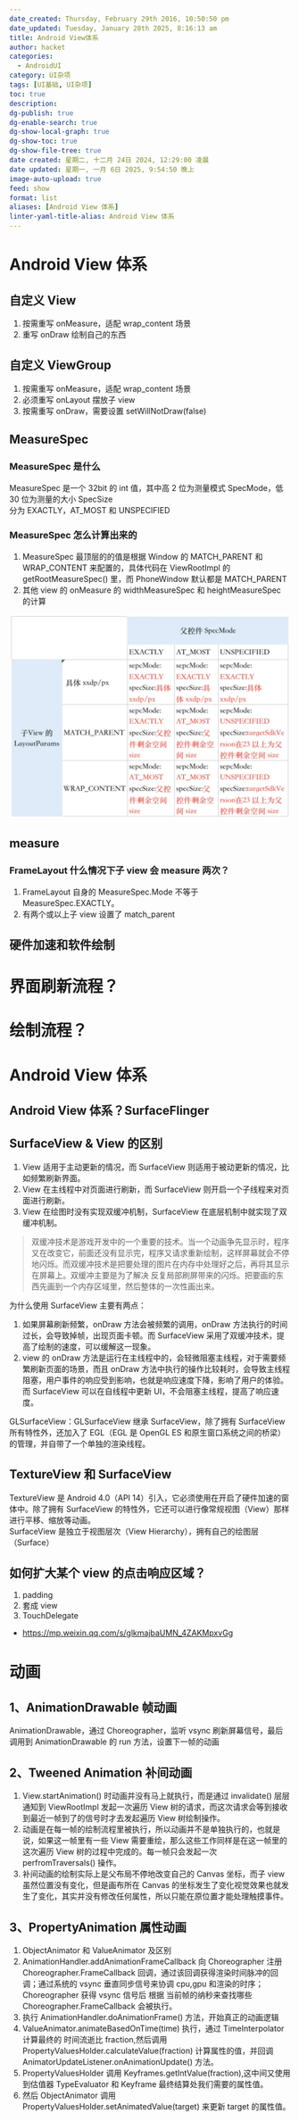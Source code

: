 ```yaml
---
date_created: Thursday, February 29th 2016, 10:50:50 pm
date_updated: Tuesday, January 28th 2025, 8:16:13 am
title: Android View体系
author: hacket
categories:
  - AndroidUI
category: UI杂项
tags: [UI基础, UI杂项]
toc: true
description: 
dg-publish: true
dg-enable-search: true
dg-show-local-graph: true
dg-show-toc: true
dg-show-file-tree: true
date created: 星期二, 十二月 24日 2024, 12:29:00 凌晨
date updated: 星期一, 一月 6日 2025, 9:54:50 晚上
image-auto-upload: true
feed: show
format: list
aliases: [Android View 体系]
linter-yaml-title-alias: Android View 体系
---
```


# Android View 体系

## 自定义 View

1. 按需重写 onMeasure，适配 wrap_content 场景
2. 重写 onDraw 绘制自己的东西

## 自定义 ViewGroup

1. 按需重写 onMeasure，适配 wrap_content 场景
2. 必须重写 onLayout 摆放子 view
3. 按需重写 onDraw，需要设置 setWillNotDraw(false)

## MeasureSpec

### MeasureSpec 是什么

MeasureSpec 是一个 32bit 的 int 值，其中高 2 位为测量模式 SpecMode，低 30 位为测量的大小 SpecSize<br />分为 EXACTLY，AT_MOST 和 UNSPECIFIED

### MeasureSpec 怎么计算出来的

1. MeasureSpec 最顶层的的值是根据 Window 的 MATCH_PARENT 和 WRAP_CONTENT 来配置的，具体代码在 ViewRootImpl 的 getRootMeasureSpec() 里，而 PhoneWindow 默认都是 MATCH_PARENT
2. 其他 view 的 onMeasure 的 widthMeasureSpec 和 heightMeasureSpec 的计算

![ghxkg](https://raw.githubusercontent.com/hacket/ObsidianOSS/master/obsidian/ghxkg.png)

## measure

### FrameLayout 什么情况下子 view 会 measure 两次？

1. FrameLayout 自身的 MeasureSpec.Mode 不等于 MeasureSpec.EXACTLY。
2. 有两个或以上子 view 设置了 match_parent

## 硬件加速和软件绘制

# 界面刷新流程？

# 绘制流程？

# Android View 体系

## Android View 体系？SurfaceFlinger

## SurfaceView & View 的区别

1. View 适用于主动更新的情况，而 SurfaceView 则适用于被动更新的情况，比如频繁刷新界面。
2. View 在主线程中对页面进行刷新，而 SurfaceView 则开启一个子线程来对页面进行刷新。
3. View 在绘图时没有实现双缓冲机制，SurfaceView 在底层机制中就实现了双缓冲机制。

> 双缓冲技术是游戏开发中的一个重要的技术。当一个动画争先显示时，程序又在改变它，前面还没有显示完，程序又请求重新绘制，这样屏幕就会不停地闪烁。而双缓冲技术是把要处理的图片在内存中处理好之后，再将其显示在屏幕上。双缓冲主要是为了解决 反复局部刷屏带来的闪烁。把要画的东西先画到一个内存区域里，然后整体的一次性画出来。

为什么使用 SurfaceView 主要有两点：

1. 如果屏幕刷新频繁，onDraw 方法会被频繁的调用，onDraw 方法执行的时间过长，会导致掉帧，出现页面卡顿。而 SurfaceView 采用了双缓冲技术，提高了绘制的速度，可以缓解这一现象。
2. view 的 onDraw 方法是运行在主线程中的，会轻微阻塞主线程，对于需要频繁刷新页面的场景，而且 onDraw 方法中执行的操作比较耗时，会导致主线程阻塞，用户事件的响应受到影响，也就是响应速度下降，影响了用户的体验。而 SurfaceView 可以在自线程中更新 UI，不会阻塞主线程，提高了响应速度。

GLSurfaceView：GLSurfaceView 继承 SurfaceView，除了拥有 SurfaceView 所有特性外，还加入了 EGL（EGL 是 OpenGL ES 和原生窗口系统之间的桥梁） 的管理，并自带了一个单独的渲染线程。

## TextureView 和 SurfaceView

TextureView 是 Android 4.0（API 14）引入，它必须使用在开启了硬件加速的窗体中。除了拥有 SurfaceView 的特性外，它还可以进行像常规视图（View）那样进行平移、缩放等动画。<br />SurfaceView 是独立于视图层次（View Hierarchy），拥有自己的绘图层（Surface）

## 如何扩大某个 view 的点击响应区域？

1. padding
2. 套成 view
3. TouchDelegate

- <https://mp.weixin.qq.com/s/glkmajbaUMN_4ZAKMpxvGg>

# 动画

## 1、AnimationDrawable 帧动画

AnimationDrawable，通过 Choreographer，监听 vsync 刷新屏幕信号，最后调用到 AnimationDrawable 的 run 方法，设置下一帧的动画

## 2、Tweened Animation 补间动画

1. View.startAnimation() 时动画并没有马上就执行，而是通过 invalidate() 层层通知到 ViewRootImpl 发起一次遍历 View 树的请求，而这次请求会等到接收到最近一帧到了的信号时才去发起遍历 View 树绘制操作。
2. 动画是在每一帧的绘制流程里被执行，所以动画并不是单独执行的，也就是说，如果这一帧里有一些 View 需要重绘，那么这些工作同样是在这一帧里的这次遍历 View 树的过程中完成的。每一帧只会发起一次 perfromTraversals() 操作。
3. 补间动画的绘制实际上是父布局不停地改变自己的 Canvas 坐标，而子 view 虽然位置没有变化，但是画布所在 Canvas 的坐标发生了变化视觉效果也就发生了变化，其实并没有修改任何属性，所以只能在原位置才能处理触摸事件。

## 3、PropertyAnimation 属性动画

1. ObjectAnimator 和 ValueAnimator 及区别
2. AnimationHandler.addAnimationFrameCallback 向 Choreographer 注册 Choreographer.FrameCallback 回调，通过该回调获得渲染时间脉冲的回调；通过系统的 vsync 垂直同步信号来协调 cpu,gpu 和渲染的时序；Choreographer 获得 vsync 信号后 根据 当前帧的纳秒来查找哪些 Choreographer.FrameCallback 会被执行。
3. 执行 AnimationHandler.doAnimationFrame() 方法，开始真正的动画逻辑
4. ValueAnimator.animateBasedOnTime(time) 执行，通过 TimeInterpolator 计算最终的 时间流逝比 fraction,然后调用 PropertyValuesHolder.calculateValue(fraction) 计算属性的值，并回调 AnimatorUpdateListener.onAnimationUpdate() 方法。
5. PropertyValuesHolder 调用 Keyframes.getIntValue(fraction),这中间又使用到估值器 TypeEvaluator 和 Keyframe 最终结算处我们需要的属性值。
6. 然后 ObjectAnimator 调用 PropertyValuesHolder.setAnimatedValue(target) 来更新 target 的属性值。
